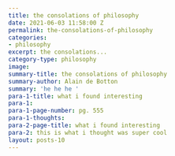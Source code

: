 ```yaml
---
title: the consolations of philosophy
date: 2021-06-03 11:58:00 Z
permalink: the-consolations-of-philosophy
categories:
- philosophy
excerpt: the consolations...
category-type: philosophy
image: 
summary-title: the consolations of philosophy
summary-author: Alain de Botton
summary: 'he he he '
para-1-title: what i found interesting
para-1: 
para-1-page-number: pg. 555
para-1-thoughts: 
para-2-page-title: what i found interesting
para-2: this is what i thought was super cool
layout: posts-10
---
```


